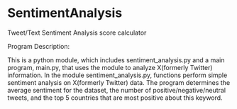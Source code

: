 # SentimentAnalysis
Tweet/Text Sentiment Analysis score calculator

Program Description:

This is a python module, which includes sentiment_analysis.py and a main program, main.py, that uses the module to analyze X(formerly Twitter) information. In the module sentiment_analysis.py, functions perform simple sentiment analysis on X(formerly Twitter) data.  The program determines the average sentiment for the dataset, the number of positive/negative/neutral tweets, and the top 5 countries that are most positive about this keyword. 
